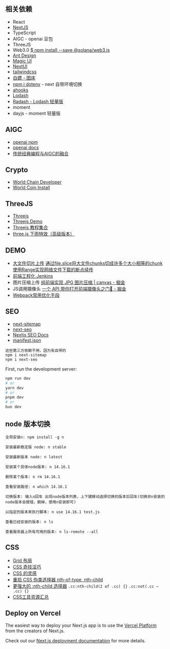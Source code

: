 ## 相关依赖
* React
* [NextJS](https://nextjs.org/docs)
* TypeScript
* AIGC - openai 豆包
* ThreeJS
* Web3.0 [$ npm install --save @solana/web3.js](https://github.com/solana-labs/solana-web3.js)
* [Ant Design](https://ant-design.antgroup.com/index-cn)
* [Magic UI](https://magicui.design/docs/installation/react)
* [NextUI](https://nextui.org/docs/guide/installation)
* [tailwindcss](https://tailwindcss.com/docs/installation)
* [白嫖 - 图床](https://molunerfinn.com/PicGo/)
* [npm i dotenv](https://www.npmjs.com/package/dotenv) - next 自带环境切换
* [ahooks](https://ahooks.js.org/)
* [Lodash](https://github.com/lodash/lodash)
* [Radash - Lodash 轻量版](https://github.com/sodiray/radash)
* moment
* dayjs - moment 轻量版


## AIGC 
* [openai npm](https://www.npmjs.com/package/openai)
* [openai docs](https://platform.openai.com/docs/quickstart?context=node)
* [传统经典编程与AIGC的融合](https://juejin.cn/post/7371731578962493474)

## Crypto
* [World Chain Developer](https://developer.worldcoin.org/teams/team_95a2c9a39a3cf2b803c9392ae3615f16)
* [World Coin Install](https://docs.worldcoin.org/quick-start/installation)

## ThreeJS
* [Threejs](https://threejs.org/)
* [Threejs Demo](https://github.com/xiaolidan00/my-earth)
* [Threejs 教程集合](https://juejin.cn/collection/7375807995392032777)
* [three.js 下雨特效（高级版本）](https://juejin.cn/post/7369784341465907240)

## DEMO
- [大文件切片上传](https://juejin.cn/post/7356817667574136884)
[通过file.slice将大文件chunks切成许多个大小相等的chunk](https://juejin.cn/post/7376690981858902050?searchId=20240629130525C281235DC0DDDFF3AB6A)
[使用Range实现网络文件下载的断点续传](https://juejin.cn/post/7381455296658751551?searchId=20240629130525C281235DC0DDDFF3AB6A)
- [前端工程化 Jenkins](https://juejin.cn/post/7354406980784504870)
- 图片压缩上传 [纯前端实现 JPG 图片压缩 | canvas - 掘金](https://juejin.cn/post/7349465019325661203)
- JS调用摄像头 [一个 API,带你打开前端摄像头之门🥳 - 掘金](https://juejin.cn/post/7382386471272218659)
- [Webpack常用优化手段](https://github.com/liuhp/fe-blog/issues/4)

## SEO
* [next-sitemap](https://www.npmjs.com/package/next-sitemap)
* [next-seo](https://www.npmjs.com/package/next-seo)
* [Nextjs SEO Docs](https://nextjs.org/docs/app/api-reference/file-conventions/metadata)
* [manifest.json](https://nextjs.org/docs/app/api-reference/file-conventions/metadata/manifest)

```
这些第三方依赖不用，因为有自带的
npm i next-sitemap
npm i next-seo
```

First, run the development server:

```bash
npm run dev
# or
yarn dev
# or
pnpm dev
# or
bun dev
```

## node 版本切换
```
全局安装n: npm install -g n

安装最新稳定版 node: n stable

安装最新版本 node: n latest

安装某个具体node版本: n 14.16.1

删除某个版本: n rm 14.16.1

查看安装路径: n which 14.16.1

切换版本: 输入n回车 出现node版本列表，上下键移动选择切换的版本后回车(切换非n安装的node版本会报错，删掉，使用n安装即可)

以指定的版本来执行脚本: n use 14.16.1 test.js

查看已经安装的版本: n ls

查看服务器上所有可用的版本: n ls-remote --all
```

## CSS
* [Grid 布局](https://juejin.cn/post/7409110408991522827)
* [CSS 奇技淫巧](https://github.com/chokcoco/iCSS)
* [CSS 的灵感](https://github.com/chokcoco/CSS-Inspiration)
* [重拾 CSS 伪类选择器 nth-of-type, nth-child](https://juejin.cn/post/6844904052220755975)
* [更强大的 :nth-child 选择器](https://juejin.cn/post/7385929329640177676) `.cc:nth-child(2 of .cc) {}` `.cc:not(.cc ~ .cc) {}`
* [CSS工具资源汇总](https://github.com/liuhp/fe-blog/issues/2)

## Deploy on Vercel

The easiest way to deploy your Next.js app is to use the [Vercel Platform](https://vercel.com/new?utm_medium=default-template&filter=next.js&utm_source=create-next-app&utm_campaign=create-next-app-readme) from the creators of Next.js.

Check out our [Next.js deployment documentation](https://nextjs.org/docs/deployment) for more details.
